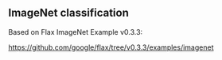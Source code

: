 ## ImageNet classification

Based on Flax ImageNet Example v0.3.3:

https://github.com/google/flax/tree/v0.3.3/examples/imagenet
